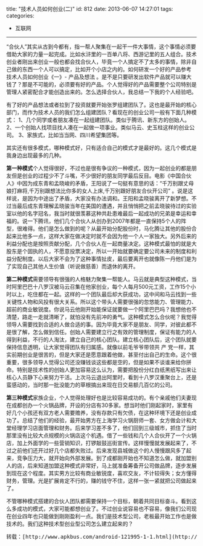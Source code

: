 title: "技术人员如何创业(二)"
id: 812
date: 2013-06-07 14:27:01
tags: 
categories: 
- 互联网
---

“合伙人”其实从古到今都有，指一帮人聚集在一起干一件大事情，这个事情必须要借助大家的力量一起完成。比如水浒里的一百单八将、西游记里的五人组合。技术创业者刚出来创业一般也都会找合伙人，毕竟一个人搞定不了太多的事情，除非自己做的东西一个人可以搞定，比如开个小店之内的。如何研发一个好的产品参考 技术人员如何创业《一》- 产品及想法 。是不是只要研发出软件产品就可以赚大钱了？那是不可能的，必须要有好的产品。个人觉得好的产品需要整个公司特别是管理人紧密配合才能创造出来的。怎么选择合伙人，我总结一下我的个人经验吧。
<!-- more -->
<span>有了好的产品想法或者拉到了投资就要开始张罗组建团队了。这也是最开始的核心部门，而作为技术人员的我们怎么组建团队？看现在的创业公司一般有下面几种模式：
1、几个同学或者朋友凑在一起组建团队。类似于腾讯、新东方的创始人。
2、一个创始人找项目找人凑在一起做一项事业。类似马云、史玉柱这样的创业公司。
3、家族式，比如当当网、四川希望集团等。</span>

<span>其实还有很多模式，哪种模式好，只有适合自己的模式才是最好的。这几个模式是我身边出现最多的几种。</span>

<span>**第一种模式**个人觉得很好，不过也是很有争议的一种模式，因为一起创业的都是朋友但是创业的过程少不了斗嘴，不少很好的朋友同学最后反目。电影《中国合伙人》中因为成东青和孟晓峻的矛盾，王阳说了一句挺有意思的话：“千万别跟丈母娘打麻将,千万别跟想法比你多的女人上床,千万别跟好朋友合伙开公司” 。说是这样说，是因为中途出了矛盾，大家没有办法调和。王阳和孟晓骏离开了新梦想。不过当最后成东青理解孟晓骏当年在美国的遭遇，并且悄悄把之前孟晓骏待过的实验室以他的名字冠名，我当时就很羡慕这种共赴患难最后一起成功的兄弟是幸运和幸福的。说一下腾讯，他们几个合伙人从创办到2007年都是一直保持5个人的阵型，很难得。他们是怎么做到的呢？从最开始分配股份时，马化腾让其他的股份合起来比他多一点，这样大家在做决定时就不会因为他一个人一家独大。另外后来的利益分配也是按照贡献分配，几个合伙人在一起商量决定。这种模式最怕的就是大股东是个固执的人，不愿意投票决定，所以一开始就要确定要公司未来的制度和利益分配制度。以后大家不会为了这种事情扯皮，最后要离开也就像陈一丹他们是为了实现自己其他人生价值（听说做慈善）而退休的离开。</span>

<span>**第二种模式**需要领导有很强的人格魅力聚集一帮能人。马云就是典型这种模式，当时阿里巴巴十八罗汉被马云召集在他家创业，每个人每月500元工资，工作15个小时以上，吃住都在一起。这样的一个团队最后却大获成功，这中间和马云找到一些关键性人物和风投有很大关系。所以这个带头人需要很强的忽悠能力、管理能力、超前的商业敏锐度。你说马云他刚开始能保证就要做一个阿里巴巴吗？我想他也不清楚，路走一走就清晰了，就怕没有先前冲的勇气。这种模式怎么合伙呢？我觉得领导人需要找到合适的人做合适的事。因为毕竟大家不是朋友、同学，对彼此都不是很了解，怎么做到信任。创始人需要建立行之有效的管理制度，保证有能力的人得到利益，不行的人淘汰，建立自己的核心团队。建立核心团队后，这个团队就要保持信息透明，让大家觉得团队有归属感。就像以前毛爷爷带领共 产 党一样，其实前期创业是很苦的，但是大家还是愿意跟着他做，甚至付出自己的生命。这个很重要，很多领导人觉得公司还没赚钱谈这些都是空的，但是如果不谈谁来给你拼命。特别是技术性的创始人更加容易这么认为，需要把股份分红白纸黑纸写出来让核心人员静下心来努力干活。上次马云退出阿里时，看到十八罗汉重聚台上，还是蛮感动的，当时那一批没能力的草根搞出来现在日交易额几百亿的公司。</span>

<span>**第三种模式**家族企业，个人觉得处理好也是比较容易成功的。有个亲戚他们夫妻现在成都创办一个火锅品牌，开设的分店有30多家。想当时他们刚起家时，家里有好几个小孩还有双方老人需要赡养，没有存款只有欠债，在这种环境下还是创业成功了。总结了他们的经验，最开始男方在上海学习火锅厨师一套、女方做会计和大堂经理学习店面管理和财务。后来学习差不多了，他们回到三级城市，抓住了当时那里没有比较大点规模的火锅店这个机遇。借了一些钱和几个人合伙开了一个火锅店，加上外面学的一些营销知识，打锣敲鼓巡街宣传。这样慢慢就发展起来了，不过之前他们还开过好几个店都失败过。后来发现县城做这个的人慢慢跟风多了起来，竞争压力大，就开始向外部发展。到了成都刚开始也不知道怎么做，就加盟别人的店，后来知道加盟这种模式非常好，马上就准备筹备开公司做品牌，逐步发展到现在这个程度。其实男方比较有商业敏锐度，喜欢交友，不计较得失；女方懂得财务，管理。光是扩展肯定不行的，赚的钱守不住，这样一张一紧就把公司做起来了。</span>

<span>不管哪种模式搭建的合伙人团队都需要保持一个目标，朝着共同目标奋斗。看到这么多成功的模式，大家可能都想创业了。不过创业说容易也不容易，像我们公司现在创业四年也只能做到刚刚盈利一点。我们是技术型公司，老板最开始工作也是做技术的。我们这种技术型创业型公司怎么建立起来的？</span>

<pre>转载：[http://www.apkbus.com/android-121995-1-1.html](http://www.apkbus.com/android-121995-1-1.html)</pre>